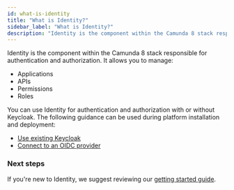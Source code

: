 ```yaml
---
id: what-is-identity
title: "What is Identity?"
sidebar_label: "What is Identity?"
description: "Identity is the component within the Camunda 8 stack responsible for authentication and authorization."
---
```


Identity is the component within the Camunda 8 stack responsible for authentication and authorization. It allows you to manage:

- Applications
- APIs
- Permissions
- Roles

You can use Identity for authentication and authorization with or without Keycloak. The following guidance can be used during platform installation and deployment:

- [Use existing Keycloak](/self-managed/platform-deployment/helm-kubernetes/guides/using-existing-keycloak.md)
- [Connect to an OIDC provider](/self-managed/platform-deployment/helm-kubernetes/guides/connect-to-an-oidc-provider.md)

### Next steps

If you're new to Identity, we suggest reviewing our [getting started guide](./getting-started/install-identity.md).
